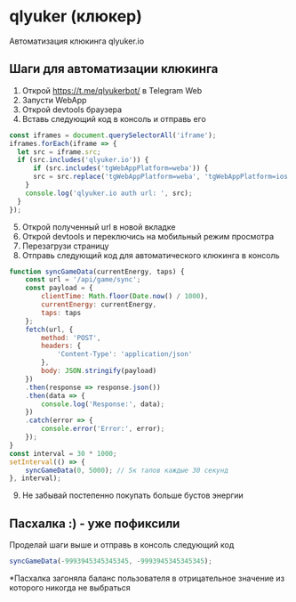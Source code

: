 # qlyuker (клюкер)
Автоматизация клюкинга qlyuker.io

## Шаги для автоматизации клюкинга
1. Открой https://t.me/qlyukerbot/ в Telegram Web
2. Запусти WebApp
3. Открой devtools браузера
4. Вставь следующий код в консоль и отправь его 
```javascript
const iframes = document.querySelectorAll('iframe');
iframes.forEach(iframe => {
  let src = iframe.src;
  if (src.includes('qlyuker.io')) {
      if (src.includes('tgWebAppPlatform=weba')) {
      src = src.replace('tgWebAppPlatform=weba', 'tgWebAppPlatform=ios');
    }
    console.log('qlyuker.io auth url: ', src);
  }
}); 
```
5. Открой полученный url в новой вкладке
6. Открой devtools и переключись на мобильный режим просмотра
7. Перезагрузи страницу
8. Отправь следующий код для автоматического клюкинга в консоль
```javascript
function syncGameData(currentEnergy, taps) {
    const url = '/api/game/sync';
    const payload = {
        clientTime: Math.floor(Date.now() / 1000),
        currentEnergy: currentEnergy,
        taps: taps
    };
    fetch(url, {
        method: 'POST',
        headers: {
            'Content-Type': 'application/json'
        },
        body: JSON.stringify(payload)
    })
    .then(response => response.json())
    .then(data => {
        console.log('Response:', data);
    })
    .catch(error => {
        console.error('Error:', error);
    });
}
const interval = 30 * 1000;
setInterval(() => {
    syncGameData(0, 5000); // 5к тапов каждые 30 секунд
}, interval);
```
9. Не забывай постепенно покупать больше бустов энергии

## Пасхалка :) - уже пофиксили
Проделай шаги выше и отправь в консоль следующий код 
```javascript
syncGameData(-9993945345345345, -9993945345345345);
```
*Пасхалка загоняла баланс пользователя в отрицательное значение из которого никогда не выбраться


